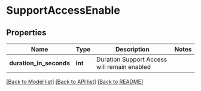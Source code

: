 # SupportAccessEnable

## Properties
Name | Type | Description | Notes
------------ | ------------- | ------------- | -------------
**duration_in_seconds** | **int** | Duration Support Access will remain enabled | 

[[Back to Model list]](../README.md#documentation-for-models) [[Back to API list]](../README.md#documentation-for-api-endpoints) [[Back to README]](../README.md)


